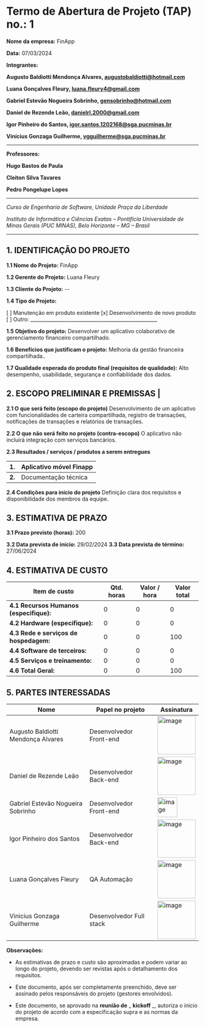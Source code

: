 # Termo de Abertura de Projeto (TAP) no.: 1

**Nome da empresa:** FinApp

**Data:** 07/03/2024

**Integrantes:**

**Augusto Baldiotti Mendonça Alvares, augustobaldiotti@hotmail.com**

**Luana Gonçalves Fleury, luana.fleury4@gmail.com**

**Gabriel Estevão Nogueira Sobrinho, gensobrinho@hotmail.com**

**Daniel de Rezende Leão, danielrl.2000@gmail.com**

**Igor Pinheiro do Santos, igor.santos.1202168@sga.pucminas.br**

**Vinícius Gonzaga Guilherme, vgguilherme@sga.pucminas.br**

---

**Professores:** 

**Hugo Bastos de Paula**

**Cleiton Silva Tavares**

**Pedro Pongelupe Lopes**

---

_Curso de Engenharia de Software, Unidade Praça da Liberdade_

_Instituto de Informática e Ciências Exatas – Pontifícia Universidade de Minas Gerais (PUC MINAS), Belo Horizonte – MG – Brasil_

---

## 1. IDENTIFICAÇÃO DO PROJETO

**1.1 Nome do Projeto:** FinApp

**1.2 Gerente do Projeto:** Luana Fleury

**1.3 Cliente do Projeto:** --

**1.4 Tipo de Projeto:**

[ ] Manutenção em produto existente
[x] Desenvolvimento de novo produto
[ ] Outro: \_\_\_\_\_\_\_\_\_\_\_\_\_\_\_\_\_\_\_\_\_\_\_\_\_\_\_\_\_\_\_\_\_\_\_\_\_\_\_\_\_\_\_\_\_\_\_\_\_\_\_\_

**1.5 Objetivo do projeto:** Desenvolver um aplicativo colaborativo de gerenciamento financeiro compartilhado.

**1.6 Benefícios que justificam o projeto:** Melhoria da gestão financeira compartilhada..

**1.7 Qualidade esperada do produto final (requisitos de qualidade):** Alto desempenho, usabilidade, segurança e confiabilidade dos dados.

## **2. ESCOPO PRELIMINAR E PREMISSAS** |

**2.1 O que será feito (escopo do projeto)** Desenvolvimento de um aplicativo com funcionalidades de carteira compartilhada, registro de transações, notificações de transações e relatórios de transações.

**2.2 O que não será feito no projeto (contra-escopo)** O aplicativo não incluirá integração com serviços bancários.

**2.3 Resultados / serviços / produtos a serem entregues**

| **1.** | Aplicativo móvel Finapp |
| --- | --- |
| **2.** | Documentação técnica |

**2.4 Condições para início do projeto** Definição clara dos requisitos e disponibilidade dos membros da equipe.

## 3. ESTIMATIVA DE PRAZO

**3.1 Prazo previsto (horas):** 200

**3.2 Data prevista de início:** 29/02/2024
**3.3 Data prevista de término:** 27/06/2024

## 4. ESTIMATIVA DE CUSTO

| Item de custo | Qtd. horas | Valor / hora  | Valor total |
| --- | --- | --- | --- |
| **4.1 Recursos Humanos** **(especifique):** | 0 | 0 | 0 |
| **4.2 Hardware (especifique):** | 0 | 0 | 0 |
| **4.3 Rede e serviços de hospedagem:** | 0 | 0 | 100 |
| **4.4 Software de terceiros:** | 0 | 0 | 0 |
| **4.5 Serviços e treinamento:** | 0 | 0 | 0 |
| **4.6 Total Geral:** | 0 | 0 | 100 |

## 5. PARTES INTERESSADAS

| Nome | Papel no projeto | Assinatura |
| --- | --- | --- |
| Augusto Baldiotti Mendonça Alvares | Desenvolvedor Front-end |   <img width="100" alt="image" src="https://github.com/ICEI-PUC-Minas-PPLES-TI/plf-es-2024-1-ti5-5104100-finapp/assets/103442333/6ac05d24-4207-4abb-9e9f-bc1634b60092"> |
| Daniel de Rezende Leão | Desenvolvedor Back-end |  <img width="100" alt="image" src="https://github.com/ICEI-PUC-Minas-PPLES-TI/plf-es-2024-1-ti5-5104100-finapp/assets/103442333/92252b91-480b-43bd-bb48-4d31c32f713b">|
| Gabriel Estevão Nogueira Sobrinho | Desenvolvedor Front-end |   <img width="52" alt="image" src="https://github.com/ICEI-PUC-Minas-PPLES-TI/plf-es-2024-1-ti5-5104100-finapp/assets/103442333/deadadff-4486-4a67-bd6b-61d521a55684">|
| Igor Pinheiro dos Santos | Desenvolvedor Back-end |  <img width="100" alt="image" src="https://github.com/ICEI-PUC-Minas-PPLES-TI/plf-es-2024-1-ti5-5104100-finapp/assets/103442333/f025c8cb-44cf-4658-a6ec-f047ed027def">|
| Luana Gonçalves Fleury | QA Automação |  <img width="100" alt="image" src="https://github.com/ICEI-PUC-Minas-PPLES-TI/plf-es-2024-1-ti5-5104100-finapp/assets/103442333/f3cb18bb-433b-4629-ba2f-6d14ec8601d9">|
| Vinicius Gonzaga Guilherme | Desenvolvedor Full stack |  <img width="100" alt="image" src="https://github.com/ICEI-PUC-Minas-PPLES-TI/plf-es-2024-1-ti5-5104100-finapp/assets/103442333/6f1563d7-db7b-433b-ad34-822c4787be64">|

**Observações:**

- As estimativas de prazo e custo são aproximadas e podem variar ao longo do projeto, devendo ser revistas após o detalhamento dos requisitos.

- Este documento, após ser completamente preenchido, deve ser assinado pelos responsáveis do projeto (gestores envolvidos).

- Este documento, se aprovado na **reunião de** _ **kickoff** _, autoriza o início do projeto de acordo com a especificação supra e as normas da empresa.
